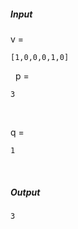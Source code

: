 ##### Input 
v = 
  ``` 
[1,0,0,0,1,0] 
``` 
 &nbsp;
p = 
  ``` 
3
```
&nbsp;

q = 
  ``` 
1
```
&nbsp;

##### Output 
 ``` 
3
```
&nbsp;


